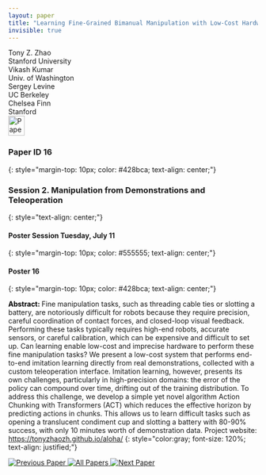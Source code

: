 ```yaml
---
layout: paper
title: "Learning Fine-Grained Bimanual Manipulation with Low-Cost Hardware"
invisible: true
---
```

<div class="paper-authors">
<div class="paper-author-box">
    <div class="paper-author-name">Tony Z. Zhao</div>
    <div class="paper-author-uni">Stanford University</div>
</div>
<div class="paper-author-box">
    <div class="paper-author-name">Vikash Kumar</div>
    <div class="paper-author-uni">Univ. of Washington</div>
</div>
<div class="paper-author-box">
    <div class="paper-author-name">Sergey Levine</div>
    <div class="paper-author-uni">UC Berkeley</div>
</div>
<div class="paper-author-box">
    <div class="paper-author-name">Chelsea Finn</div>
    <div class="paper-author-uni">Stanford</div>
</div>

</div><div class="paper-pdf">
<div> <a href="http://www.roboticsproceedings.org/rss19/p016.pdf"><img src="{{ site.baseurl }}/images/paper_link.png" alt="Paper Website" width = "33"  height = "40"/></a> </div>
</div>

### Paper ID 16
{: style="margin-top: 10px; color: #428bca; text-align: center;"}

### Session 2. Manipulation from Demonstrations and Teleoperation
{: style="text-align: center;"}

#### Poster Session Tuesday, July 11
{: style="margin-top: 10px; color: #555555; text-align: center;"}

#### Poster 16
{: style="margin-top: 10px; color: #428bca; text-align: center;"}

<b style="color: black;">Abstract: </b>Fine manipulation tasks, such as threading cable ties or slotting a battery, are notoriously difficult for robots because they require precision, careful coordination of contact forces, and closed-loop visual feedback. Performing these tasks typically requires high-end robots, accurate sensors, or careful calibration, which can be expensive and difficult to set up. Can learning enable low-cost and imprecise hardware to perform these fine manipulation tasks? We present a low-cost system that performs end-to-end imitation learning directly from real demonstrations, collected with a custom teleoperation interface. Imitation learning, however, presents its own challenges, particularly in high-precision domains: the error of the policy can compound over time, drifting out of the training distribution. To address this challenge, we develop a simple yet novel algorithm Action Chunking with Transformers (ACT) which reduces the effective horizon by predicting actions in chunks. This allows us to learn difficult tasks such as opening a translucent condiment cup and slotting a battery with 80-90% success, with only 10 minutes worth of demonstration data. Project website: https://tonyzhaozh.github.io/aloha/
{: style="color:gray; font-size: 120%; text-align: justified;"}


<div class="paper-menu">
<a href="{{ site.baseurl }}/program/papers/015/"> <img src="{{ site.baseurl }}/images/previous_paper_icon.png" alt="Previous Paper" title="Previous Paper"/> </a>
<a href="{{ site.baseurl }}/program/papers"><img src="{{ site.baseurl }}/images/overview_icon.png" alt="All Papers" title="All Papers"/> </a>
<a href="{{ site.baseurl }}/program/papers/017/"> <img src="{{ site.baseurl }}/images/next_paper_icon.png" alt="Next Paper" title="Next Paper"/> </a>

</div>
